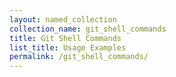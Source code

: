 ```yaml
---
layout: named_collection
collection_name: git_shell_commands
title: Git Shell Commands
list_title: Usage Examples
permalink: /git_shell_commands/
---
```

